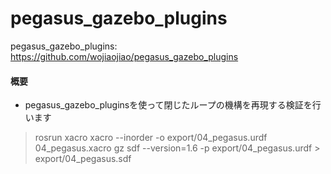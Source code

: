 pegasus_gazebo_plugins  
====
  
pegasus_gazebo_plugins: https://github.com/wojiaojiao/pegasus_gazebo_plugins  
  
#### 概要  
- pegasus_gazebo_pluginsを使って閉じたループの機構を再現する検証を行います   

>  rosrun xacro xacro --inorder -o export/04_pegasus.urdf 04_pegasus.xacro
>  gz sdf --version=1.6 -p export/04_pegasus.urdf > export/04_pegasus.sdf
    
    


